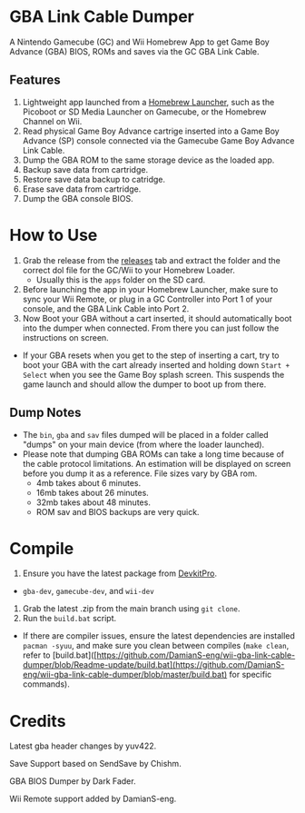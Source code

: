 # GBA Link Cable Dumper
A Nintendo Gamecube (GC) and Wii Homebrew App to get Game Boy Advance (GBA) BIOS, ROMs and saves via the GC GBA Link Cable.

## Features
1. Lightweight app launched from a [Homebrew Launcher](https://www.gc-forever.com/wiki/index.php?title=Booting_homebrew#Active_Products), such as the Picoboot or SD Media Launcher on Gamecube, or the Homebrew Channel on Wii.
1. Read physical Game Boy Advance cartrige inserted into a Game Boy Advance (SP) console connected via the Gamecube Game Boy Advance Link Cable.
1. Dump the GBA ROM to the same storage device as the loaded app.
1. Backup save data from cartridge.
1. Restore save data backup to catridge.
1. Erase save data from cartridge.
1. Dump the GBA console BIOS.

# How to Use
1. Grab the release from the [releases](https://github.com/DamianS-eng/wii-gba-link-cable-dumper/releases) tab and extract the folder and the correct dol file for the GC/Wii to your Homebrew Loader.
   - Usually this is the `apps` folder on the SD card.
1. Before launching the app in your Homebrew Launcher, make sure to sync your Wii Remote, or plug in a GC Controller into Port 1 of your console, and the GBA Link Cable into Port 2.
1. Now Boot your GBA without a cart inserted, it should automatically boot into the dumper when connected. From there you can just follow the instructions on screen.  
  - If your GBA resets when you get to the step of inserting a cart, try to boot your GBA with the cart already inserted and holding down `Start + Select` when you see the Game Boy splash screen. This suspends the game launch and should allow the dumper to boot up from there.

## Dump Notes

- The `bin`, `gba` and `sav` files dumped will be placed in a folder called "dumps" on your main device (from where the loader launched).
- Please note that dumping GBA ROMs can take a long time because of the cable protocol limitations. An estimation will be displayed on screen before you dump it as a reference. File sizes vary by GBA rom.
  - 4mb takes about 6 minutes.
  - 16mb takes about 26 minutes.
  - 32mb takes about 48 minutes.
  - ROM sav and BIOS backups are very quick.

# Compile

1. Ensure you have the latest package from [DevkitPro](https://devkitpro.org/wiki/Getting_Started).
 - `gba-dev`, `gamecube-dev`, and `wii-dev`
1. Grab the latest .zip from the main branch using `git clone`.
1. Run the `build.bat` script.
- If there are compiler issues, ensure the latest dependencies are installed `pacman -syuu`, and make sure you clean between compiles (`make clean`, refer to [build.bat]([https://github.com/DamianS-eng/wii-gba-link-cable-dumper/blob/Readme-update/build.bat](https://github.com/DamianS-eng/wii-gba-link-cable-dumper/blob/master/build.bat) for specific commands).

# Credits

Latest gba header changes by yuv422.

Save Support based on SendSave by Chishm. 

GBA BIOS Dumper by Dark Fader.

Wii Remote support added by DamianS-eng.
